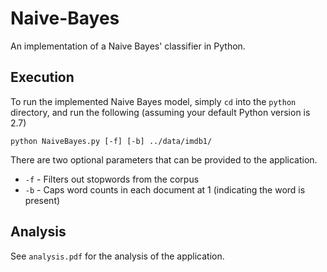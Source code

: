 # Naive-Bayes

An implementation of a Naive Bayes' classifier in Python.

## Execution

To run the implemented Naive Bayes model, simply `cd` into the `python` directory, and run the following (assuming your default Python version is 2.7)

```language=bash
python NaiveBayes.py [-f] [-b] ../data/imdb1/
```

There are two optional parameters that can be provided to the application.

- `-f` - Filters out stopwords from the corpus
- `-b` - Caps word counts in each document at 1 (indicating the word is present)

## Analysis

See `analysis.pdf` for the analysis of the application.